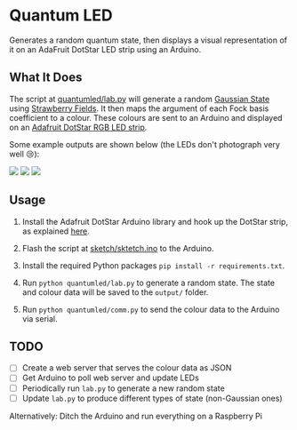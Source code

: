 # Quantum LED
Generates a random quantum state, then displays a visual representation of it
on an AdaFruit DotStar LED strip using an Arduino.

## What It Does
The script at [quantumled/lab.py](quantumled/lab.py) will generate a random
[Gaussian State](https://strawberryfields.readthedocs.io/en/latest/conventions/states.html#gaussian-states)
using [Strawberry Fields](https://strawberryfields.readthedocs.io/en/latest/index.html).
It then maps the argument of each Fock basis coefficient to a colour. These
colours are sent to an Arduino and displayed on an
[Adafruit DotStar RGB LED strip](https://learn.adafruit.com/adafruit-dotstar-leds/overview).

Some example outputs are shown below (the LEDs don't photograph very well 😢):

![](https://dl.dropboxusercontent.com/s/p1ky31k6k7s55qq/Photo%2011-08-2019%2C%208%2017%2040%20pm.jpg?dl=0)
![](https://dl.dropboxusercontent.com/s/wd88521k0r35ld4/Photo%2011-08-2019%2C%208%2018%2014%20pm.jpg?dl=0)
![](https://dl.dropboxusercontent.com/s/uf508zu3p81qucl/Photo%2011-08-2019%2C%208%2018%2045%20pm.jpg?dl=0)

## Usage
1. Install the Adafruit DotStar Arduino library and hook up the DotStar strip, as
explained [here](https://learn.adafruit.com/adafruit-dotstar-leds/arduino-library-installation).

2. Flash the script at [sketch/sktetch.ino](sketch/sketch.ino) to the Arduino.

3. Install the required Python packages `pip install -r requirements.txt`.

4. Run `python quantumled/lab.py` to generate a random state. The state and 
colour data will be saved to the `output/` folder.

5. Run `python quantumled/comm.py` to send the colour data to the Arduino
via serial.

## TODO
- [ ] Create a web server that serves the colour data as JSON
- [ ] Get Arduino to poll web server and update LEDs
- [ ] Periodically run `lab.py` to generate a new random state
- [ ] Update `lab.py` to produce different types of state (non-Gaussian ones)

Alternatively: Ditch the Arduino and run everything on a Raspberry Pi
